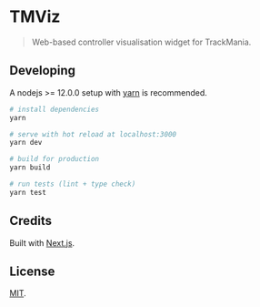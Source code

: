 # TMViz

> Web-based controller visualisation widget for TrackMania.

## Developing

A nodejs >= 12.0.0 setup with [yarn](https://yarnpkg.com/) is recommended.

```bash
# install dependencies
yarn

# serve with hot reload at localhost:3000
yarn dev

# build for production
yarn build

# run tests (lint + type check)
yarn test
```

## Credits

Built with [Next.js](https://nextjs.org/).

## License

[MIT](LICENSE).

